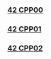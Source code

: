 ### <h3><a href="https://github.com/andrewrodgers90/42_cpp00">42 CPP00</a></h3>

### <h3><a href="https://github.com/andrewrodgers90/42_cpp01">42 CPP01</a></h3>

### <h3><a href="https://github.com/andrewrodgers90/42_cpp02">42 CPP02</a></h3>
